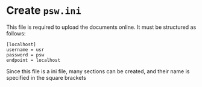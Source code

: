 
# Create `psw.ini`

This file is required to upload the documents online. It must be structured as follows:
```
[localhost]
username = usr
password = psw
endpoint = localhost
```

Since this file is a ini file, many sections can be created, and their name is specified in the square brackets